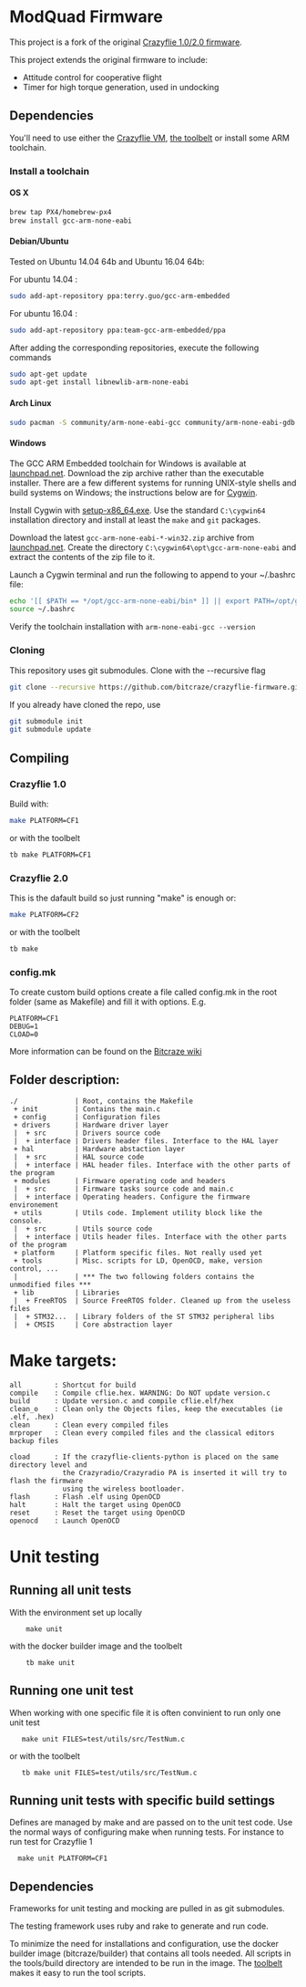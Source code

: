 # ModQuad Firmware 

This project is a fork of the original [Crazyflie 1.0/2.0 firmware](https://github.com/bitcraze/crazyflie-firmware). 

This project extends the original firmware to include:
* Attitude control for cooperative flight
* Timer for high torque generation, used in undocking


## Dependencies

You'll need to use either the [Crazyflie VM](https://wiki.bitcraze.io/projects:virtualmachine:index),
[the toolbelt](https://wiki.bitcraze.io/projects:dockerbuilderimage:index) or 
install some ARM toolchain.

### Install a toolchain

#### OS X
```bash
brew tap PX4/homebrew-px4
brew install gcc-arm-none-eabi
```

#### Debian/Ubuntu

Tested on Ubuntu 14.04 64b and Ubuntu 16.04 64b:

For ubuntu 14.04 :

```bash
sudo add-apt-repository ppa:terry.guo/gcc-arm-embedded
```

For ubuntu 16.04 :

```bash
sudo add-apt-repository ppa:team-gcc-arm-embedded/ppa
```

After adding the corresponding repositories, execute the following commands

```bash
sudo apt-get update
sudo apt-get install libnewlib-arm-none-eabi
```

#### Arch Linux

```bash
sudo pacman -S community/arm-none-eabi-gcc community/arm-none-eabi-gdb community/arm-none-eabi-newlib
```

#### Windows

The GCC ARM Embedded toolchain for Windows is available at [launchpad.net](https://launchpad.net/gcc-arm-embedded/+download). Download the zip archive rather than the executable installer. There are a few different systems for running UNIX-style shells and build systems on Windows; the instructions below are for [Cygwin](https://www.cygwin.com/).

Install Cygwin with [setup-x86_64.exe](https://www.cygwin.com/setup-x86_64.exe). Use the standard `C:\cygwin64` installation directory and install at least the `make` and `git` packages.

Download the latest `gcc-arm-none-eabi-*-win32.zip` archive from [launchpad.net](https://launchpad.net/gcc-arm-embedded/+download). Create the directory `C:\cygwin64\opt\gcc-arm-none-eabi` and extract the contents of the zip file to it.

Launch a Cygwin terminal and run the following to append to your ~/.bashrc file:
```bash
echo '[[ $PATH == */opt/gcc-arm-none-eabi/bin* ]] || export PATH=/opt/gcc-arm-none-eabi/bin:$PATH' >>~/.bashrc
source ~/.bashrc
```

Verify the toolchain installation with `arm-none-eabi-gcc --version`

### Cloning

This repository uses git submodules. Clone with the --recursive flag

```bash
git clone --recursive https://github.com/bitcraze/crazyflie-firmware.git
```

If you already have cloned the repo, use

```bash
git submodule init
git submodule update
```


## Compiling

### Crazyflie 1.0

Build with:
```bash
make PLATFORM=CF1
```

or with the toolbelt

```bash
tb make PLATFORM=CF1
```

### Crazyflie 2.0

This is the dafault build so just running "make" is enough or:
```bash
make PLATFORM=CF2
```

or with the toolbelt

```bash
tb make
```

### config.mk
To create custom build options create a file called config.mk in the root folder 
(same as Makefile) and fill it with options. E.g. 
```
PLATFORM=CF1
DEBUG=1
CLOAD=0
```
More information can be found on the 
[Bitcraze wiki](http://wiki.bitcraze.se/projects:crazyflie2:index)

## Folder description:
```
./              | Root, contains the Makefile
 + init         | Contains the main.c
 + config       | Configuration files
 + drivers      | Hardware driver layer
 |  + src       | Drivers source code
 |  + interface | Drivers header files. Interface to the HAL layer
 + hal          | Hardware abstaction layer
 |  + src       | HAL source code
 |  + interface | HAL header files. Interface with the other parts of the program
 + modules      | Firmware operating code and headers
 |  + src       | Firmware tasks source code and main.c
 |  + interface | Operating headers. Configure the firmware environement
 + utils        | Utils code. Implement utility block like the console.
 |  + src       | Utils source code
 |  + interface | Utils header files. Interface with the other parts of the program
 + platform     | Platform specific files. Not really used yet
 + tools        | Misc. scripts for LD, OpenOCD, make, version control, ...
 |              | *** The two following folders contains the unmodified files ***
 + lib          | Libraries
 |  + FreeRTOS  | Source FreeRTOS folder. Cleaned up from the useless files
 |  + STM32...  | Library folders of the ST STM32 peripheral libs
 |  + CMSIS     | Core abstraction layer
```
# Make targets:
```
all        : Shortcut for build
compile    : Compile cflie.hex. WARNING: Do NOT update version.c
build      : Update version.c and compile cflie.elf/hex
clean_o    : Clean only the Objects files, keep the executables (ie .elf, .hex)
clean      : Clean every compiled files
mrproper   : Clean every compiled files and the classical editors backup files

cload      : If the crazyflie-clients-python is placed on the same directory level and 
             the Crazyradio/Crazyradio PA is inserted it will try to flash the firmware 
             using the wireless bootloader.
flash      : Flash .elf using OpenOCD
halt       : Halt the target using OpenOCD
reset      : Reset the target using OpenOCD
openocd    : Launch OpenOCD
```

# Unit testing

## Running all unit tests
    
With the environment set up locally

        make unit
        
with the docker builder image and the toolbelt

        tb make unit
        
## Running one unit test
       
When working with one specific file it is often convinient to run only one unit test
       
       make unit FILES=test/utils/src/TestNum.c

or with the toolbelt        

       tb make unit FILES=test/utils/src/TestNum.c
              
## Running unit tests with specific build settings
      
Defines are managed by make and are passed on to the unit test code. Use the 
normal ways of configuring make when running tests. For instance to run test
for Crazyflie 1

      make unit PLATFORM=CF1

## Dependencies

Frameworks for unit testing and mocking are pulled in as git submodules.

The testing framework uses ruby and rake to generate and run code. 

To minimize the need for installations and configuration, use the docker builder
image (bitcraze/builder) that contains all tools needed. All scripts in the 
tools/build directory are intended to be run in the image. The 
[toolbelt](https://wiki.bitcraze.io/projects:dockerbuilderimage:index) makes it
easy to run the tool scripts.
